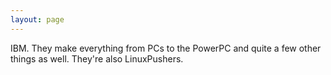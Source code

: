 ```yaml
---
layout: page
---
```


IBM. They make everything from PCs to the PowerPC and quite a few other things as well. They're also LinuxPushers.
